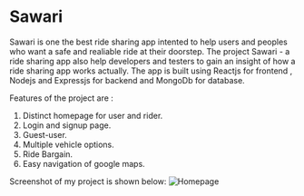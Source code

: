 # Sawari
Sawari is one the best ride sharing app intented to help users and peoples who want a safe and realiable ride at their doorstep.
The project Sawari - a ride sharing app also help developers and testers to gain an insight of how a ride sharing app works actually.
The app is built using Reactjs for frontend , Nodejs and Expressjs for backend and MongoDb for database.

Features of the project are : 
1) Distinct homepage for user and rider.
2) Login and signup page.
3) Guest-user.
4) Multiple vehicle options.
5) Ride Bargain.
6) Easy navigation of google maps.

Screenshot of my project is shown below:
![Homepage](https://github.com/binodbastola007/Sawari/assets/102938200/35e33ed0-50d7-43d1-a053-63ffe2caad3e)
